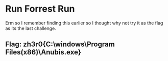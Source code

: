 # Run Forrest Run

Erm so I remember finding this earlier so I thought why not try it as the flag as its the last challenge.

## Flag: zh3r0{C:\windows\Program Files\(x86\)\Anubis.exe}

